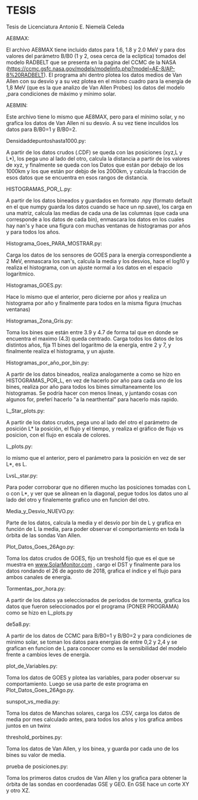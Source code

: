 # TESIS
Tesis de Licenciatura Antonio E. Niemelä Celeda

AE8MAX:

El archivo AE8MAX tiene incluido datos para 1.6, 1.8 y 2.0 MeV y para dos valores del parámetro B/B0 
(1 y 2, osea cerca de la eclíptica) tomados del modelo RADBELT que se presenta en la pagina del CCMC 
de la NASA (https://ccmc.gsfc.nasa.gov/models/modelinfo.php?model=AE-8/AP-8%20RADBELT). 
El programa ahi dentro plotea los datos medios de Van Allen con su desvío y a su vez plotea en el mismo 
cuadro para la energía de 1,8 MeV (que es la que analizo de Van Allen Probes) los datos del modelo ,para condiciones
de máximo y mínimo solar.

AE8MIN:

Este archivo tiene lo mismo que AE8MAX, pero para el mínimo solar, y no grafica los datos de Van Allen ni su desvío.
A su vez tiene inculidos los datos para B/B0=1 y B/B0=2.

Densidaddepuntoshasta1000.py:

A partir de los datos crudos (.CDF) se queda con las posiciones (xyz,L y L*), los pega uno al lado del otro, calcula la 
distancia a partir de los valores de xyz, y finalmente se queda con los Datos que están por debajo de los 1000km y los que están por debjo de los 2000km, y calcula la fracción de esos datos que se encuentra en esos rangos de distancia.

HISTOGRAMAS_POR_L.py:

A partir de los datos bineados y guardados en formato .npy (formato default en el que numpy guarda los datos cuando se hace un 
np.save), los carga en una matriz, calcula las medias de cada una de las columnas (que cada una corresponde a los datos de cada
bin), enmascara los datos en los cuales hay nan's y hace una figura con muchas ventanas de histogramas por años y para todos los años.


Histograma_Goes_PARA_MOSTRAR.py:

Carga los datos de los sensores de GOES para la energía correspondiente a 2 MeV, enmascara los nan's, calcula la media y los desvios, hace el log10 y realiza el histograma, con un ajuste normal a los datos en el espacio logaritmico.


Histogramas_GOES.py:

Hace lo mismo que el anterior, pero dicierne por años y realiza un histograma por año y finalmente para todos en la misma figura (muchas ventanas)

Histogramas_Zona_Gris.py:

Toma los bines que están entre 3.9 y 4.7 de forma tal que en donde se encuentra el maximo (4.3) queda centrado. Carga todos los datos de los distintos años, fija 11 bines del logaritmo de la energía, entre 2 y 7, y finalmente realiza el histograma, y un ajuste.

Histogramas_por_año_por_bin.py:

A partir de los datos bineados, realiza analogamente a como se hizo en HISTOGRAMAS_POR_L, en vez de hacerlo por año para cada uno de los bines, realiza por año para todos los bines simultaneamente los histogramas. Se podría hacer con menos lineas, y juntando cosas con algunos for, preferí hacerlo "a la nearthental" para hacerlo más rapido.


L_Star_plots.py:

A partir de los datos crudos, pega uno al lado del otro el parámetro de posición L* la posición, el flujo y el tiempo, y realiza el gráfico de flujo vs posicion, con el flujo en escala de colores.

L_plots.py:

lo mismo que el anterior, pero el parámetro para la posición en vez de ser L*, es L. 

LvsL_star.py:

Para poder corroborar que no difieren mucho las posiciones tomadas con L o con L*, y ver que se alinean en la diagonal, pegue todos los datos uno al lado del otro y finalemente grafico uno en funcion del otro.


Media_y_Desvio_NUEVO.py:

Parte de los datos, calcula la media y el desvío por bin de L y grafica en función de L la media, para poder observar el comportamiento en toda la órbita de las sondas Van Allen.


Plot_Datos_Goes_26Ago.py:

Toma los datos crudos de GOES, fijo un treshold fijo que es el que se muestra en www.SolarMonitor.com , cargo el DST y finalmente para los datos rondando el 26 de agosto de 2018, grafica el índice y el flujo para ambos canales de energia.


Tormentas_por_hora.py:

A partir de los datos ya seleccionados de períodos de tormenta, grafica los datos que fueron seleccionados por el programa (PONER PROGRAMA) como se hizo en L_plots.py


de5a8.py:

A partir de los datos de CCMC para B/B0=1 y B/B0=2 y para condiciones de minimo solar, se toman los datos para energías de entre 0,2 y 2,4 y se grafican en funcion de L para conocer como es la sensibilidad del modelo frente a cambios leves de energía.


plot_de_Variables.py:

Toma los datos de GOES y plotea las variables, para poder observar su comportamiento. Luego se usa parte de este programa en  Plot_Datos_Goes_26Ago.py.


sunspot_vs_media.py:

Toma los datos de Manchas solares, carga los .CSV, carga los datos de media por mes calculado antes, para todos los años y los grafica ambos juntos en un twinx


threshold_porbines.py:

Toma los datos de Van Allen, y los binea, y guarda por cada uno de los bines su valor de media.


prueba de posiciones.py:

Toma los primeros datos crudos de Van Allen y los grafica para obtener la órbita de las sondas en coordenadas GSE y GEO. En GSE hace un corte XY y otro XZ.





